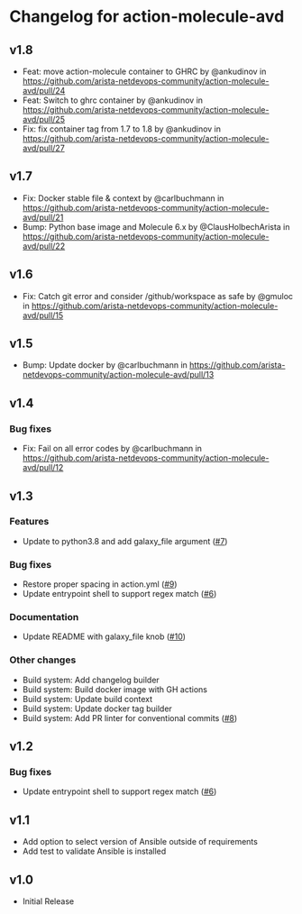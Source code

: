 # Changelog for action-molecule-avd

## v1.8

- Feat: move action-molecule container to GHRC by @ankudinov in https://github.com/arista-netdevops-community/action-molecule-avd/pull/24
- Feat: Switch to ghrc container by @ankudinov in https://github.com/arista-netdevops-community/action-molecule-avd/pull/25
- Fix: fix container tag from 1.7 to 1.8 by @ankudinov in https://github.com/arista-netdevops-community/action-molecule-avd/pull/27

## v1.7

- Fix: Docker stable file & context by @carlbuchmann in https://github.com/arista-netdevops-community/action-molecule-avd/pull/21
- Bump: Python base image and Molecule 6.x by @ClausHolbechArista in https://github.com/arista-netdevops-community/action-molecule-avd/pull/22

## v1.6

- Fix: Catch git error and consider /github/workspace as safe by @gmuloc in https://github.com/arista-netdevops-community/action-molecule-avd/pull/15

## v1.5

- Bump: Update docker by @carlbuchmann in https://github.com/arista-netdevops-community/action-molecule-avd/pull/13

## v1.4

### Bug fixes

- Fix: Fail on all error codes by @carlbuchmann in https://github.com/arista-netdevops-community/action-molecule-avd/pull/12

## v1.3

### Features

- Update to python3.8 and add galaxy_file argument ([#7](https://github.com/arista-netdevops-community/action-molecule-avd/issues/7))

### Bug fixes

-  Restore proper spacing in action.yml ([#9](https://github.com/arista-netdevops-community/action-molecule-avd/issues/9))
- Update entrypoint shell to support regex match ([#6](https://github.com/arista-netdevops-community/action-molecule-avd/issues/6))

### Documentation

- Update README with galaxy_file knob ([#10](https://github.com/arista-netdevops-community/action-molecule-avd/issues/10))

### Other changes

- Build system: Add changelog builder
- Build system: Build docker image with GH actions
- Build system: Update build context
- Build system: Update docker tag builder
- Build system: Add PR linter for conventional commits ([#8](https://github.com/arista-netdevops-community/action-molecule-avd/issues/8))

## v1.2

### Bug fixes

- Update entrypoint shell to support regex match ([#6](https://github.com/arista-netdevops-community/action-molecule-avd/issues/6))

## v1.1

- Add option to select version of Ansible outside of requirements
- Add test to validate Ansible is installed

## v1.0

- Initial Release
